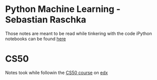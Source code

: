 # Python Machine Learning - Sebastian Raschka
Those notes are meant to be read while tinkering with the code
iPython notebooks can be found [here](https://github.com/rasbt/python-machine-learning-book)

# CS50
Notes took while followin the [CS50 course](https://cs50.harvard.edu/) on [edx](https://www.edx.org/)





